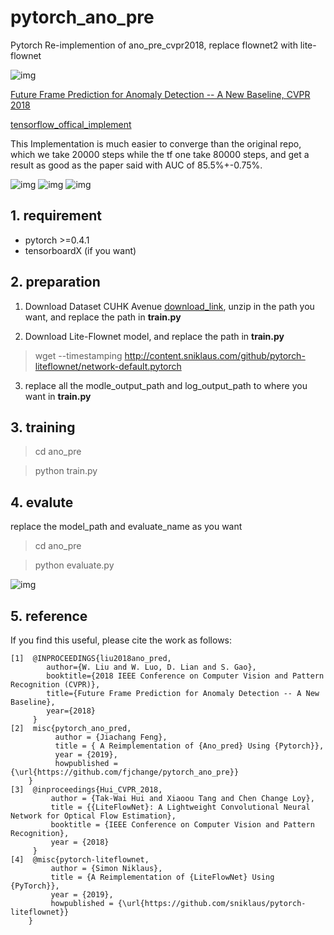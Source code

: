 # pytorch_ano_pre
Pytorch Re-implemention of ano_pre_cvpr2018, replace flownet2 with lite-flownet

![img](https://github.com/StevenLiuWen/ano_pred_cvpr2018/blob/master/assets/architecture.JPG)

[Future Frame Prediction for Anomaly Detection -- A New Baseline, CVPR 2018](https://arxiv.org/pdf/1712.09867.pdf)

[tensorflow_offical_implement](https://github.com/StevenLiuWen/ano_pred_cvpr2018)

This Implementation is much easier to converge than the original repo, which we take 20000 steps while the tf one take 80000 steps, and get a result as good as the paper said with AUC of 85.5%+-0.75%.

![img](https://github.com/fjchange/pytorch_ano_pre/blob/master/Assests/Screenshot%20from%202019-04-06%2023-01-46.png)
![img](https://github.com/fjchange/pytorch_ano_pre/blob/master/Assests/Screenshot%20from%202019-04-06%2023-02-31.png)
![img](https://github.com/fjchange/pytorch_ano_pre/blob/master/Assests/Screenshot%20from%202019-04-06%2023-02-54.png)

## 1. requirement
- pytorch >=0.4.1
- tensorboardX (if you want)

## 2. preparation
1. Download Dataset CUHK Avenue [download_link](https://onedrive.live.com/?authkey=%21AMqh2fTSemfrokE&id=3705E349C336415F%215109&cid=3705E349C336415F), unzip in the path you want, and replace the path in **train.py**

2. Download Lite-Flownet model, and replace the path in **train.py**
> wget --timestamping http://content.sniklaus.com/github/pytorch-liteflownet/network-default.pytorch

3. replace all the modle_output_path and log_output_path to where you want in **train.py**

## 3. training

> cd ano_pre

> python train.py

## 4. evalute
replace the model_path and evaluate_name as you want

> cd ano_pre

> python evaluate.py

![img](https://github.com/fjchange/pytorch_ano_pre/blob/master/Assests/image.png)

## 5. reference

If you find this useful, please cite the work as follows:

```code
[1]  @INPROCEEDINGS{liu2018ano_pred, 
        author={W. Liu and W. Luo, D. Lian and S. Gao}, 
        booktitle={2018 IEEE Conference on Computer Vision and Pattern Recognition (CVPR)}, 
        title={Future Frame Prediction for Anomaly Detection -- A New Baseline}, 
        year={2018}   
     }   
[2]  misc{pytorch_ano_pred,
          author = {Jiachang Feng},
          title = { A Reimplementation of {Ano_pred} Using {Pytorch}},
          year = {2019},
          howpublished = {\url{https://github.com/fjchange/pytorch_ano_pre}}    
    }
[3]  @inproceedings{Hui_CVPR_2018,
         author = {Tak-Wai Hui and Xiaoou Tang and Chen Change Loy},
         title = {{LiteFlowNet}: A Lightweight Convolutional Neural Network for Optical Flow Estimation},
         booktitle = {IEEE Conference on Computer Vision and Pattern Recognition},
         year = {2018}  
     }
[4]  @misc{pytorch-liteflownet,
         author = {Simon Niklaus},
         title = {A Reimplementation of {LiteFlowNet} Using {PyTorch}},
         year = {2019},
         howpublished = {\url{https://github.com/sniklaus/pytorch-liteflownet}}      
    }
```
